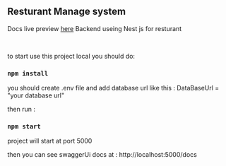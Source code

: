 ## Resturant Manage system

Docs live preview [here](https://amr-resturant.herokuapp.com/docs/)
Backend useing Nest js for resturant

<br />

to start use this project local you should do:

### `npm install`

you should create .env file and add database url like this :
DataBaseUrl = "your database url"

then run :

### `npm start`

project will start at port 5000

then you can see swaggerUi docs at : http://localhost:5000/docs
